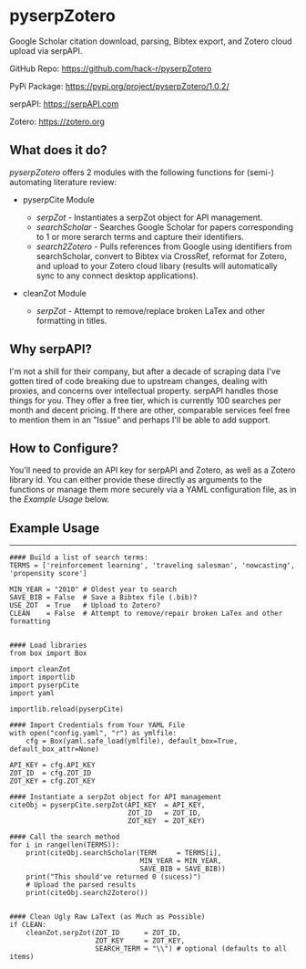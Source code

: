pyserpZotero
============

Google Scholar citation download, parsing, Bibtex export, and Zotero cloud upload via serpAPI.

  GitHub Repo: https://github.com/hack-r/pyserpZotero

  PyPi Package: https://pypi.org/project/pyserpZotero/1.0.2/

  serpAPI: https://serpAPI.com

  Zotero: https://zotero.org

What does it do?
----------------
*pyserpZotero* offers 2 modules with the following functions for (semi-) automating literature review:

* pyserpCite Module
  * *serpZot* - Instantiates a serpZot object for API management. 
  * *searchScholar* - Searches Google Scholar for papers corresponding to 1 or more serarch terms and capture their identifiers.
  * *search2Zotero* - Pulls references from Google using identifiers from searchScholar, convert to Bibtex via CrossRef, reformat for Zotero, and upload to your Zotero cloud libary (results will automatically sync to any connect desktop applications).

* cleanZot Module
  * *serpZot* - Attempt to remove/replace broken LaTex and other formatting in titles. 

Why serpAPI?
----------------
I'm not a shill for their company, but after a decade of scraping data I've gotten tired of code breaking due to upstream changes, dealing with proxies, and concerns over intellectual property. serpAPI handles those things for you. They offer a free tier, which is currently 100 searches per month and decent pricing. If there are other, comparable services feel free to mention them in an "Issue" and perhaps I'll be able to add support.

How to Configure?
----------------

You'll need to provide an API key for serpAPI and Zotero, as well as a Zotero library Id. You can either provide these directly as arguments to the functions or manage them more securely via a YAML configuration file, as in the *Example Usage* below.


## Example Usage
----------------


    #### Build a list of search terms:
    TERMS = ['reinforcement learning', 'traveling salesman', 'nowcasting', 'propensity score']

    MIN_YEAR = "2010" # Oldest year to search
    SAVE_BIB = False  # Save a Bibtex file (.bib)?
    USE_ZOT  = True   # Upload to Zotero?
    CLEAN    = False  # Attempt to remove/repair broken LaTex and other formatting 


    #### Load libraries
    from box import Box

    import cleanZot
    import importlib
    import pyserpCite
    import yaml

    importlib.reload(pyserpCite)

    #### Import Credentials from Your YAML File
    with open("config.yaml", "r") as ymlfile:
        cfg = Box(yaml.safe_load(ymlfile), default_box=True, default_box_attr=None)

    API_KEY = cfg.API_KEY
    ZOT_ID  = cfg.ZOT_ID
    ZOT_KEY = cfg.ZOT_KEY

    #### Instantiate a serpZot object for API management
    citeObj = pyserpCite.serpZot(API_KEY  = API_KEY, 
                                 ZOT_ID   = ZOT_ID, 
                                 ZOT_KEY  = ZOT_KEY)

    #### Call the search method
    for i in range(len(TERMS)):
        print(citeObj.searchScholar(TERM     = TERMS[i], 
                                    MIN_YEAR = MIN_YEAR,
                                    SAVE_BIB = SAVE_BIB))
        print("This should've returned 0 (sucess)")
        # Upload the parsed results
        print(citeObj.search2Zotero())


    #### Clean Ugly Raw LaText (as Much as Possible)
    if CLEAN:
        cleanZot.serpZot(ZOT_ID      = ZOT_ID, 
                         ZOT_KEY     = ZOT_KEY,
                         SEARCH_TERM = "\\") # optional (defaults to all items)
